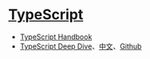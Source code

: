# [TypeScript](https://github.com/microsoft/TypeScript)

- [TypeScript Handbook](https://www.typescriptlang.org/docs/handbook/intro.html)
- [TypeScript Deep Dive](https://basarat.gitbook.io/typescript/)、[中文](https://jkchao.github.io/typescript-book-chinese/)、[Github](https://github.com/basarat/typescript-book)
